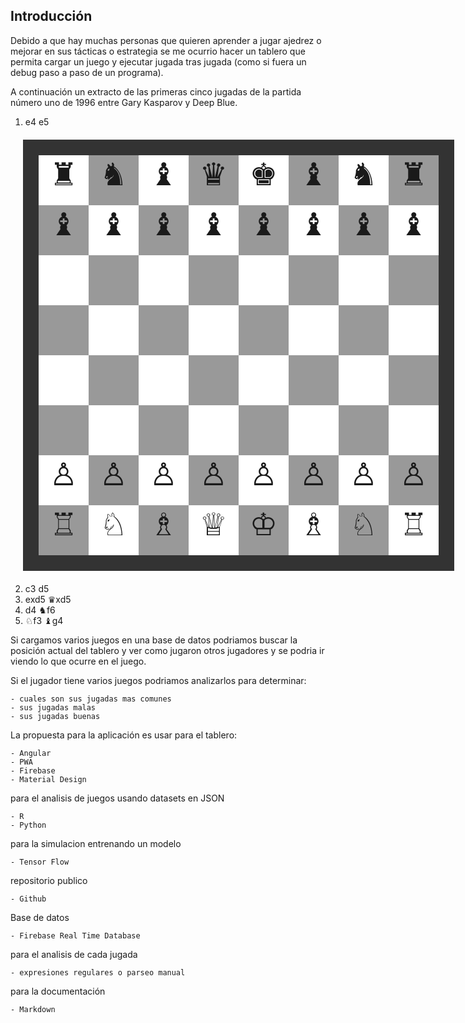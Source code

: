 ## Introducción

Debido a que hay muchas personas que quieren aprender a jugar ajedrez o mejorar
en sus tácticas o estrategia se me ocurrio hacer un tablero que permita cargar
un juego y ejecutar jugada tras jugada (como si fuera un debug paso a paso de un
programa).

A continuación un extracto de las primeras cinco jugadas de la partida número uno
de 1996 entre Gary Kasparov y Deep Blue.

1. e4 e5

<style type="text/css">
    .chessboard {
        width: 640px;
        height: 640px;
        margin: 20px;
        border: 25px solid #333;
    }
    .black {
        float: left;
        width: 80px;
        height: 80px;
        background-color: #999;
        font-size:50px;
        text-align:center;
        display: table-cell;
        vertical-align:middle;
    }
    .white {
        float: left;
        width: 80px;
        height: 80px;
        background-color: #fff;
        font-size:50px;
        text-align:center;
        display: table-cell;
        vertical-align:middle;
    }
</style>

<div class="chessboard">
    <!-- 1st -->
    <div class="white">&#9820;</div>
    <div class="black">&#9822;</div>
    <div class="white">&#9821;</div>
    <div class="black">&#9819;</div>
    <div class="white">&#9818;</div>
    <div class="black">&#9821;</div>
    <div class="white">&#9822;</div>
    <div class="black">&#9820;</div>
    <!-- 2nd -->
    <div class="black">&#9821;</div>
    <div class="white">&#9821;</div>
    <div class="black">&#9821;</div>
    <div class="white">&#9821;</div>
    <div class="black">&#9821;</div>
    <div class="white">&#9821;</div>
    <div class="black">&#9821;</div>
    <div class="white">&#9821;</div>
    <!-- 3th -->
    <div class="white"></div>
    <div class="black"></div>
    <div class="white"></div>
    <div class="black"></div>
    <div class="white"></div>
    <div class="black"></div>
    <div class="white"></div>
    <div class="black"></div>
    <!-- 4st -->
    <div class="black"></div>
    <div class="white"></div>
    <div class="black"></div>
    <div class="white"></div>
    <div class="black"></div>
    <div class="white"></div>
    <div class="black"></div>
    <div class="white"></div>
    <!-- 5th -->
    <div class="white"></div>
    <div class="black"></div>
    <div class="white"></div>
    <div class="black"></div>
    <div class="white"></div>
    <div class="black"></div>
    <div class="white"></div>
    <div class="black"></div>
    <!-- 6th -->
    <div class="black"></div>
    <div class="white"></div>
    <div class="black"></div>
    <div class="white"></div>
    <div class="black"></div>
    <div class="white"></div>
    <div class="black"></div>
    <div class="white"></div>
    <!-- 7th -->
    <div class="white">&#9817;</div>
    <div class="black">&#9817;</div>
    <div class="white">&#9817;</div>
    <div class="black">&#9817;</div>
    <div class="white">&#9817;</div>
    <div class="black">&#9817;</div>
    <div class="white">&#9817;</div>
    <div class="black">&#9817;</div>
    <!-- 8th -->
    <div class="black">&#9814;</div>
    <div class="white">&#9816;</div>
    <div class="black">&#9815;</div>
    <div class="white">&#9813;</div>
    <div class="black">&#9812;</div>
    <div class="white">&#9815;</div>
    <div class="black">&#9816;</div>
    <div class="white">&#9814;</div>
</div>

2. c3 d5
3. exd5 &#9819;xd5
4. d4 &#9822;f6
5. &#9816;f3 &#9821;g4

Si cargamos varios juegos en una base de datos podriamos buscar la posición
actual del tablero y ver como jugaron otros jugadores y se podria ir viendo lo que
ocurre en el juego.

Si el jugador tiene varios juegos podriamos analizarlos para determinar:

    - cuales son sus jugadas mas comunes
    - sus jugadas malas
    - sus jugadas buenas

La propuesta para la aplicación es usar para el tablero:

    - Angular
    - PWA
    - Firebase
    - Material Design

para el analisis de juegos usando datasets en JSON

    - R
    - Python

para la simulacion entrenando un modelo

    - Tensor Flow

repositorio publico

    - Github

Base de datos

    - Firebase Real Time Database

para el analisis de cada jugada

    - expresiones regulares o parseo manual

para la documentación

    - Markdown